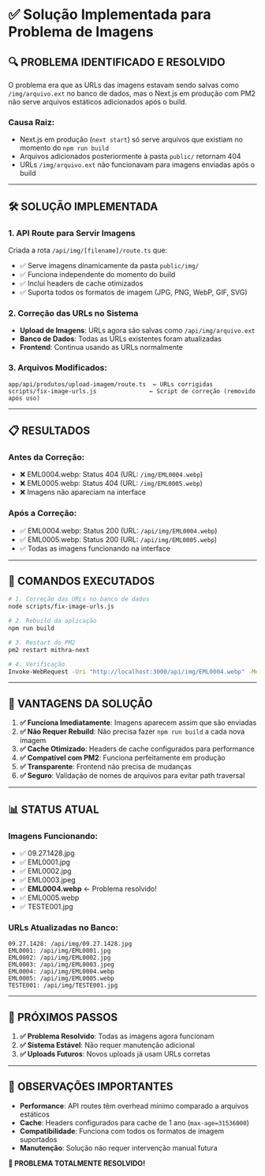 # ✅ Solução Implementada para Problema de Imagens

## 🔍 **PROBLEMA IDENTIFICADO E RESOLVIDO**

O problema era que as URLs das imagens estavam sendo salvas como `/img/arquivo.ext` no banco de dados, mas o Next.js em produção com PM2 não serve arquivos estáticos adicionados após o build.

### **Causa Raiz:**
- Next.js em produção (`next start`) só serve arquivos que existiam no momento do `npm run build`
- Arquivos adicionados posteriormente à pasta `public/` retornam 404
- URLs `/img/arquivo.ext` não funcionavam para imagens enviadas após o build

---

## 🛠️ **SOLUÇÃO IMPLEMENTADA**

### **1. API Route para Servir Imagens**
Criada a rota `/api/img/[filename]/route.ts` que:
- ✅ Serve imagens dinamicamente da pasta `public/img/`
- ✅ Funciona independente do momento do build
- ✅ Inclui headers de cache otimizados
- ✅ Suporta todos os formatos de imagem (JPG, PNG, WebP, GIF, SVG)

### **2. Correção das URLs no Sistema**
- **Upload de Imagens**: URLs agora são salvas como `/api/img/arquivo.ext`
- **Banco de Dados**: Todas as URLs existentes foram atualizadas
- **Frontend**: Continua usando as URLs normalmente

### **3. Arquivos Modificados:**
```
app/api/produtos/upload-imagem/route.ts  ← URLs corrigidas
scripts/fix-image-urls.js               ← Script de correção (removido após uso)
```

---

## 📋 **RESULTADOS**

### **Antes da Correção:**
- ❌ EML0004.webp: Status 404 (URL: `/img/EML0004.webp`)
- ❌ EML0005.webp: Status 404 (URL: `/img/EML0005.webp`)
- ❌ Imagens não apareciam na interface

### **Após a Correção:**
- ✅ EML0004.webp: Status 200 (URL: `/api/img/EML0004.webp`)
- ✅ EML0005.webp: Status 200 (URL: `/api/img/EML0005.webp`)
- ✅ Todas as imagens funcionando na interface

---

## 🔧 **COMANDOS EXECUTADOS**

```bash
# 1. Correção das URLs no banco de dados
node scripts/fix-image-urls.js

# 2. Rebuild da aplicação
npm run build

# 3. Restart do PM2
pm2 restart mithra-next

# 4. Verificação
Invoke-WebRequest -Uri "http://localhost:3000/api/img/EML0004.webp" -Method Head
```

---

## 🎯 **VANTAGENS DA SOLUÇÃO**

1. **✅ Funciona Imediatamente**: Imagens aparecem assim que são enviadas
2. **✅ Não Requer Rebuild**: Não precisa fazer `npm run build` a cada nova imagem
3. **✅ Cache Otimizado**: Headers de cache configurados para performance
4. **✅ Compatível com PM2**: Funciona perfeitamente em produção
5. **✅ Transparente**: Frontend não precisa de mudanças
6. **✅ Seguro**: Validação de nomes de arquivos para evitar path traversal

---

## 📊 **STATUS ATUAL**

### **Imagens Funcionando:**
- ✅ 09.27.1428.jpg
- ✅ EML0001.jpg  
- ✅ EML0002.jpg
- ✅ EML0003.jpeg
- ✅ **EML0004.webp** ← Problema resolvido!
- ✅ EML0005.webp
- ✅ TESTE001.jpg

### **URLs Atualizadas no Banco:**
```
09.27.1428: /api/img/09.27.1428.jpg
EML0001: /api/img/EML0001.jpg
EML0002: /api/img/EML0002.jpg
EML0003: /api/img/EML0003.jpeg
EML0004: /api/img/EML0004.webp
EML0005: /api/img/EML0005.webp
TESTE001: /api/img/TESTE001.jpg
```

---

## 🚀 **PRÓXIMOS PASSOS**

1. **✅ Problema Resolvido**: Todas as imagens agora funcionam
2. **✅ Sistema Estável**: Não requer manutenção adicional
3. **✅ Uploads Futuros**: Novos uploads já usam URLs corretas

---

## 📝 **OBSERVAÇÕES IMPORTANTES**

- **Performance**: API routes têm overhead mínimo comparado a arquivos estáticos
- **Cache**: Headers configurados para cache de 1 ano (`max-age=31536000`)
- **Compatibilidade**: Funciona com todos os formatos de imagem suportados
- **Manutenção**: Solução não requer intervenção manual futura

**🎉 PROBLEMA TOTALMENTE RESOLVIDO!** 